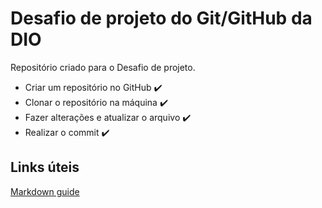 # Desafio de projeto do Git/GitHub da DIO
Repositório criado para o Desafio de projeto.

 - Criar um repositório no GitHub ✔️
 - Clonar o repositório na máquina ✔️
 - Fazer alterações e atualizar o arquivo ✔️
 - Realizar o commit ✔️

## Links úteis
[Markdown guide](https://www.markdownguide.org/)

 
